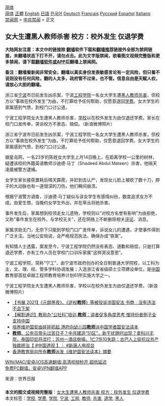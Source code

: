  <!-- 面包屑导航 --> <div class="breadcrumb"><!-- GTranslate: https://gtranslate.io/ -->  <div class="switcher notranslate">  <div class="selected">  <a href="#" onclick="return false;"> 简体</a>  </div>  <div class="option">  <a href="https://www.bannedbook.org" onclick="doGTranslate('zh-CN|zh-CN');jQuery('div.switcher div.selected a').html(jQuery(this).html());return false;" title="简体中文" class="nturl selected"> 简体</a>  <a href="https://www.bannedbook.org/zh-tw/" onclick="doGTranslate('zh-CN|zh-TW');jQuery('div.switcher div.selected a').html(jQuery(this).html());return false;" title="繁體中文" class="nturl"> 正體</a>  <a href="https://www.bannedbook.org/en/" onclick="doGTranslate('zh-CN|en');jQuery('div.switcher div.selected a').html(jQuery(this).html());return false;" title="English" class="nturl"> English</a>  <a href="https://www.bannedbook.org/ja/" onclick="doGTranslate('zh-CN|ja');jQuery('div.switcher div.selected a').html(jQuery(this).html());return false;" title="日本語" class="nturl"> 日語</a>  <a href="https://www.bannedbook.org/ko/" onclick="doGTranslate('zh-CN|ko');jQuery('div.switcher div.selected a').html(jQuery(this).html());return false;" title="한국어" class="nturl"> 한국어</a>  <a href="https://www.bannedbook.org/de/" onclick="doGTranslate('zh-CN|de');jQuery('div.switcher div.selected a').html(jQuery(this).html());return false;" title="Deutsch" class="nturl"> Deutsch</a>  <a href="https://www.bannedbook.org/fr/" onclick="doGTranslate('zh-CN|fr');jQuery('div.switcher div.selected a').html(jQuery(this).html());return false;" title="Français" class="nturl"> Français</a>  <a href="https://www.bannedbook.org/ru/" onclick="doGTranslate('zh-CN|ru');jQuery('div.switcher div.selected a').html(jQuery(this).html());return false;" title="Русский" class="nturl"> Русский</a>  <a href="https://www.bannedbook.org/es/" onclick="doGTranslate('zh-CN|es');jQuery('div.switcher div.selected a').html(jQuery(this).html());return false;" title="Español" class="nturl"> Español</a>  <a href="https://www.bannedbook.org/it/" onclick="doGTranslate('zh-CN|it');jQuery('div.switcher div.selected a').html(jQuery(this).html());return false;" title="Italiano" class="nturl"> Italiano</a>  </div>  </div>      <div class='breadcrumb-sub'><!-- Breadcrumb NavXT 6.3.0 --> <a href="https://www.bannedbook.org/" class="home">禁闻网</a> &gt; <a href="https://www.bannedbook.org/bnews/cbnews/" class="category">中共禁闻</a> &gt; 正文</div></div><h2>女大生遭黑人教师杀害 校方：校外发生 仅退学费</h2> <p class="notice"><b>大陆网友注意：本文中的链接除 <a href="https://github.com/bannedbook/fanqiang" >翻墙</a>软件下载和<a href="https://github.com/killgcd/justmysocks/blob/master/README.md">翻墙推荐</a>链接外全部为禁网链接，未翻墙状态下打不开，请勿点击。此为文字版禁闻，欲看图文视频完整版和更多禁闻，请下载<a href="https://github.com/bannedbook/fanqiang">翻墙软件或APP</a>后翻墙上禁闻网。</p><p>备注：翻墙看新闻非常安全，翻墙以真实身份发表敏感言论有一定风险，但只看不说则没有任何风险，翻的人太多，政府管不过来，也不管。信息自由是天赋人权，请放心大胆的翻墙。</b></p>  <div class="entry"> <p id="summary">浙江省<a href="https://www.bannedbook.org/bnews/tag/%e5%ae%81%e6%b3%a2/" class="st_tag internal_tag" rel="tag" title="标签 宁波 下的日志">宁波</a>市日前发生凶杀案，宁波<a href="https://www.bannedbook.org/bnews/tag/%E5%B7%A5%E7%A8%8B/" class="st_tag internal_tag" rel="tag" title="标签 工程 下的日志">工程</a><a href="https://www.bannedbook.org/bnews/tag/%E5%AD%A6%E9%99%A2/" class="st_tag internal_tag" rel="tag" title="标签 学院 下的日志">学院</a>一名女大学生遭<a href="https://www.bannedbook.org/bnews/tag/%e9%bb%91%e4%ba%ba/" class="st_tag internal_tag" rel="tag" title="标签 黑人 下的日志">黑人</a><a href="https://www.bannedbook.org/bnews/tag/%e6%95%99%e5%b8%88/" class="st_tag internal_tag" rel="tag" title="标签 教师 下的日志">教师</a><a href="https://www.bannedbook.org/bnews/tag/%E6%9D%80%E5%AE%B3/" class="st_tag internal_tag" rel="tag" title="标签 杀害 下的日志">杀害</a>，但校方以“事故在校外发生”为由，不打算给予任何帮助，仅愿意退回<a href="https://www.bannedbook.org/bnews/tag/%E5%AD%A6%E8%B4%B9/" class="st_tag internal_tag" rel="tag" title="标签 学费 下的日志">学费</a>。女大学生的家属感到气愤，到校门口讨公道。</p> <p id="conimg">宁波工程学院女大生遭黑人教师杀害，<a href="https://www.bannedbook.org/bnews/tag/%e5%ad%a6%e6%a0%a1/" class="st_tag internal_tag" rel="tag" title="标签 学校 下的日志">学校</a>以在校外发生为由仅退还学费。家长在校门口发传单，哭诉校方不表态、赔偿。（新浪微博照片）</p> <p>浙江省宁波市日前发生凶杀案，宁波工程学院一名女大学生遭黑人教师杀害，但校方以“事故在校外发生”为由，不打算给予任何帮助，仅愿意退回学费。女大学生的家属感到气愤，到校门口讨公道。</p>  <p>据星岛网，一名23岁的陈姓女大学生上月14日晚上，在距离学校一公里的树林，疑遭该校的外籍英语教师沙迪德·马丁（Shadeed Abdul Mateen）杀害，他隔天凌晨被警方逮捕。</p> <p>女学生家长接获噩耗后晴天霹雳，并赶到去认尸，发现女儿脸上被砍了数十刀，脖子的大动脉也有一道很深的刀伤，他们瞬间崩溃。</p> <p>根据宁波警方调查，沙迪德·马丁疑似与该女学生有感情纠纷，数度追求女方不成，由爱生恨，当晚约女学生外出，并在草丛将她杀害。</p>  <p>事件发生后，家属想到校领走女儿遗物，学校则以“对校方名誉有影响”为由拒绝，又称“事件发生在校外，与学校无关”，还在网络上不断删除相关<span class='wp_keywordlink_affiliate'><a href="https://www.bannedbook.org/bnews/comments/" title="新闻评论" target="_blank">评论</a></span>、消息。</p> <p>家属求助无门，无奈下只能到学校门口广发传单，诉说女儿的遭遇，才使事件得到广泛关注。当地公安局说，会严格规范执法，确保办成“铁案”。</p> <p>有知情人士透露，案发至今，宁波工程学院仍然没有表态、道歉和赔偿，只是打算退还学费，亦有工作人员在学校门口训斥家属“这样哭没意思”。</p>  <p>宁波工程学院，简称“宁工”，由宁波市政府创办的全日制普通大学院校，以工科为主，文、理、经、管多学科协调发展；入选浙江省省级硕士立项建设单位，是<span class='wp_keywordlink_affiliate'><a href="https://www.bannedbook.org/" title="中国" target="_blank">中国</a></span>教育部首批卓越工程师教育培养计划61所实施大学之一。</p> <p>宁波工程学院女大生遭黑人教师杀害，学校以在校外发生为由仅退还学费。（新浪微博照片）</p> <ul class='op-related-articles' title='相关阅读'> <li><a href='https://www.bannedbook.org/bnews/comments/20210716/1588054.html' target='_blank'>【书展 2021】《元朗黑夜》、《逆权<b>教师</b>》等被投诉涉国安法 书商﹕没有违法 不会下架</a></li> <li><a href='https://www.bannedbook.org/bnews/comments/20210715/1587227.html' target='_blank'>【阉割通识】教局办“公社科”培训 <b>教师</b>：讲者促多角度思考 惟持份者例子全支持中国</a></li> <li><a href='https://www.bannedbook.org/bnews/headline/20210714/1586944.html' target='_blank'>培养维护国安由娃娃抓起 港府向幼儿园<b>教师</b>派中国学者国安法读本</a></li> <li><a href='https://www.bannedbook.org/bnews/bannedvideo/20210713/1586138.html' target='_blank'><b>教师</b>、公务员带头过苦日子？中共建造“51区”，新干扰随时出现？拿科兴无奈，泰国印尼将混打；苏州一酒店倒塌，1亡7伤10失踪；古巴人上街抗议共产独裁统治【 #中国透视 】｜ #新唐人电视台</a></li> <li><a href='https://www.bannedbook.org/bnews/headline/20210713/1586087.html' target='_blank'>香港教育局向所有<b>教师</b>派发《维护国安法读本》摘要</a></li> </ul> <p class="texttj"> <a href="https://github.com/bannedbook/fanqiang/wiki/V2ray%E6%9C%BA%E5%9C%BA" target="_blank">WIN/MAC/安卓/iOS高速翻墙:高清视频秒开,超低延迟</a><br/> <a href="https://github.com/bannedbook/fanqiang/wiki/%E7%A6%81%E9%97%BB%E7%BD%91%E5%AE%89%E5%8D%93%E7%BF%BB%E5%A2%99%E6%96%B0%E9%97%BBAPP" target="_blank">免费PC翻墙、安卓VPN翻墙APP</a></p> <p> 来源：世界日报 </p><a name='sharetosocial'></a>  <div style="margin-bottom:5px;padding-bottom:5px;clear:both"> <div id="archive-pix-1" class="banner-ads"> <!-- AuctionX Display platform tag START --> <div id="26318x728x90x621x_ADSLOT2" clicktrack="%%CLICK_URL_ESC%%"></div> <!-- AuctionX Display platform tag END --> </div> <div id="archive-pix-2" class="banner-ads"> <!-- AuctionX Display platform tag START --> <div id="26315x300x250x621x_ADSLOT2" clicktrack="%%CLICK_URL_ESC%%"></div> <!-- AuctionX Display platform tag END --> </div> </div>    <div id="archive-pix-1" class="banner-ads"> <!-- AuctionX Display platform tag START --> <div id="26318x728x90x621x_ADSLOT3" clicktrack="%%CLICK_URL_ESC%%"></div> <!-- AuctionX Display platform tag END --> </div> <div><b>本文的图文或视频完整版</b>：<a href='https://www.bannedbook.org/bnews/cbnews/20210719/1589794.html'>女大生遭黑人教师杀害 校方：校外发生 仅退学费</a></div>  </div><!--END ENTRY--> <div class="postfooter"> <div>本文标签：<a href="https://www.bannedbook.org/bnews/tag/%e5%ad%a6%e6%a0%a1/" rel="tag">学校</a>, <a href="https://www.bannedbook.org/bnews/tag/%E5%AD%A6%E8%B4%B9/" rel="tag">学费</a>, <a href="https://www.bannedbook.org/bnews/tag/%E5%AD%A6%E9%99%A2/" rel="tag">学院</a>, <a href="https://www.bannedbook.org/bnews/tag/%e5%ae%81%e6%b3%a2/" rel="tag">宁波</a>, <a href="https://www.bannedbook.org/bnews/tag/%E5%B7%A5%E7%A8%8B/" rel="tag">工程</a>, <a href="https://www.bannedbook.org/bnews/tag/%e6%95%99%e5%b8%88/" rel="tag">教师</a>, <a href="https://www.bannedbook.org/bnews/tag/%E6%9D%80%E5%AE%B3/" rel="tag">杀害</a>, <a href="https://www.bannedbook.org/bnews/tag/%E9%80%80%E5%AD%A6/" rel="tag">退学</a>, <a href="https://www.bannedbook.org/bnews/tag/%e9%bb%91%e4%ba%ba/" rel="tag">黑人</a></div>  </div><!--END POSTFOOTER--> 